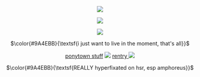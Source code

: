 <p align ="center">
  <img src="https://files.catbox.moe/ebul0g.gif"/>
<p align="center">
<img src="https://media1.tenor.com/m/3ApQgY0myUIAAAAC/ena-shinonome-pjsk.gif" />
</p>

<p align="center">
  <img src="https://i.postimg.cc/8CTJHMR6/tumblr-5eba49ae81694e222fdc69b14bbf12b4-f0106e6f-100.gif"/>
<p align="center">
$\color{#9A4EBB}{\textsf{i just want to live in the moment, that's all}}$
</p>
<p align="center">
<a href="https://rentry.co/zubzero">ponytown stuff</a>  <img src="https://enchantments.carrd.co/assets/images/gallery04/de9819e4.gif?v=5c8435d5"/>  <a href="https://rentry.co/bekko">rentry </a> <img src="https://enchantments.carrd.co/assets/images/gallery17/7eb6e6ca.gif?v=5c8435d5"/> </a>
<p align ="center">
  $\color{#9A4EBB}{\textsf{REALLY hyperfixated on hsr, esp amphoreus}}$
<p align="center">

<!--
**allthesadtales/allthesadtales** is a ✨ _special_ ✨ repository because its `README.md` (this file) appears on your GitHub profile.

Here are some ideas to get you started:

- 🔭 I’m currently working on ...
- 🌱 I’m currently learning ...
- 👯 I’m looking to collaborate on ...
- 🤔 I’m looking for help with ...
- 💬 Ask me about ...
- 📫 How to reach me: ...
- 😄 Pronouns: ...
- ⚡ Fun fact: ...
-->

